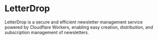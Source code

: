 # LetterDrop
LetterDrop is a secure and efficient newsletter management service powered by Cloudflare Workers, enabling easy creation, distribution, and subscription management of newsletters.
